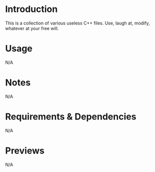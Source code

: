 # Introduction
This is a collection of various useless C++ files. Use, laugh at, modify, whatever at your free will.

# Usage
N/A

# Notes
N/A

# Requirements & Dependencies
N/A

# Previews
N/A
